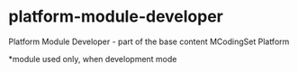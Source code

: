 # platform-module-developer
Platform Module Developer - part of the base content MCodingSet Platform

*module used only, when development mode

